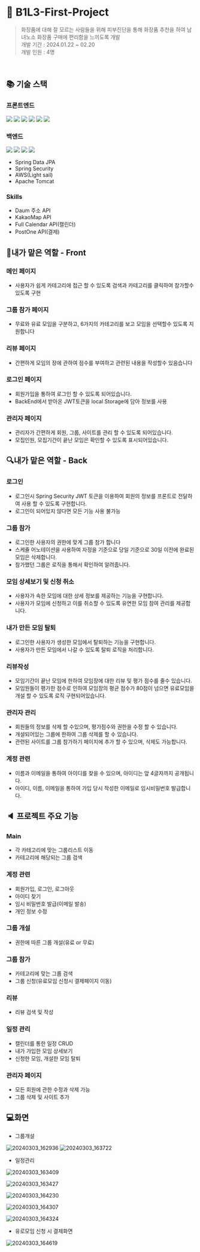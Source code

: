 # 📜 B1L3-First-Project
> 화장품에 대해 잘 모르는 사람들을 위해 피부진단을 통해 화장품 추천을 하여 남녀노소 화장품 구매에 편리함을 느끼도록 개발
<br>개발 기간 : 2024.01.22 ~ 02.20
> <br>개발 인원 : 4명
<br>

## :books: 기술 스택
### 프론트엔드
  <img src="https://img.shields.io/badge/html5-E34F26?style=for-the-badge&logo=html5&logoColor=white">  <img src="https://img.shields.io/badge/css3-1572B6?style=for-the-badge&logo=css3&logoColor=white">
  <img src="https://img.shields.io/badge/javascript-F7DF1E?style=for-the-badge&logo=javascript&logoColor=white"> <img src="https://img.shields.io/badge/jquery-0769AD?style=for-the-badge&logo=jquery&logoColor=white">
  <img src="https://img.shields.io/badge/bootstrap-7952B3?style=for-the-badge&logo=bootstrap&logoColor=white">
  <img src="https://img.shields.io/badge/thymeleaf-005F0F?style=for-the-badge&logo=bootstrap&logoColor=white">
### 백엔드  
<img src="https://img.shields.io/badge/java-007396?style=for-the-badge&logo=java&logoColor=white"> <img src="https://img.shields.io/badge/Spring_Boot-6DB33F?style=for-the-badge&logo=spring-boot&logoColor=white"> <img src="https://img.shields.io/badge/oracle-F80000?style=for-the-badge&logo=oracle&logoColor=white">
 <img src="https://img.shields.io/badge/Docker-2496ED?style=for-the-badge&logo=docker&logoColor=white">
- Spring Data JPA
- Spring Security
- AWS(Light sail)
- Apache Tomcat

### Skills
- Daum 주소 API
- KakaoMap API
- Full Calendar API(캘린더)
- PostOne API(결제)
 
## 🔎내가 맡은 역할 - Front

### 메인 페이지

- 사용자가 쉽게 카테고리에 접근 할 수 있도록 검색과 카테고리를 클릭하여 참가할수 있도록 구현

### 그룹 참가 페이지 

- 무료와 유료 모임을 구분하고, 6가지의 카테고리를 보고 모임을 선택할수 있도록 지원합니다

### 리뷰 페이지

- 간편하게 모임의 장에 관하여 점수를 부여하고 관련된 내용을 작성할수 있음습니다

### 로그인 페이지

- 회원가입을 통하여 로그인 할 수 있도록 되어있습니다.
- BackEnd에서 받아온 JWT토큰을 local Storage에 담아 정보를 사용

### 관리자 페이지

- 관리자가 간편하게 회원, 그룹, 사이트를 관리 할 수 있도록 되어있습니다.
- 모집인원, 모집기간이 끝난 모임은 확인할 수 있도록 표시되어있습니다.

## 🔍내가 맡은 역할 - Back

### 로그인 

- 로그인시 Spring Security JWT 토큰을 이용하여 회원의 정보를 프론트로 전달하여 사용 할 수 있도록 구현합니다.
- 로그인이 되어있지 않다면 모든 기능 사용 불가능

### 그룹 참가

- 로그인한 사용자의 권한에 맞게 그룹 참가 합니다
- 스케쥴 어노테이션을 사용하여 자정을 기준으로 당일 기준으로 30일 이전에 완료된 모임은 삭제합니다.
- 참가했던 그룹은 로직을 통해서 확인하여 알려줍니다.


### 모임 상세보기 및 신청 취소

- 사용자가 속한 모임에 대한 상세 정보를 제공하는 기능을 구현합니다.
- 사용자가 모임에 신청하고 이를 취소할 수 있도록 유연한 모임 참여 관리를 제공합니다.

### 내가 만든 모임 탈퇴

- 로그인한 사용자가 생성한 모임에서 탈퇴하는 기능을 구현합니다.
- 사용자가 만든 모임에서 나갈 수 있도록 탈퇴 로직을 처리합니다.

### 리뷰작성

- 모임기간이 끝난 모임에 한하여 모임장에 대한 리뷰 및 평가 점수를 줄수 있습니다.
- 모임원들이 평가한 점수로 인하여 모임장의 평균 점수가 80점이 넘으면 유료모임을 개설 할 수 있도록 로직 구현되어있습니다.

### 관리자 관리

- 회원들의 정보를 삭제 할 수있으며, 평가점수와 권한을 수정 할 수 있습니다.
- 개설되어있는 그룹에 한하여 그룹 삭제를 할 수 있습니다.
- 관련된 사이트를 그룹 참가하기 페이지에 추가 할 수 있으며, 삭제도 가능합니다.

### 계정 관련

- 이름과 이메일을 통하여 아이디를 찾을 수 있으며, 아이디는 앞 4글자까지 공개됩니다.
- 아이디, 이름, 이메일을 통하여 가입 당시 작성한 이메일로 임시비밀번호 발급합니다.



## :speaker: 프로젝트 주요 기능 

### Main
- 각 카테고리에 맞는 그룹리스트 이동
- 카테고리에 해당되는 그룹 검색
### 계정 관련
- 회원가입, 로그인, 로그아웃
- 아이디 찾기
- 임시 비밀번호 발급(이메일 발송)
- 개인 정보 수정
### 그룹 개설
- 권한에 따른 그룹 개설(유료 or 무료)
### 그룹 참가
- 카테고리에 맞는 그룹 검색
- 그룹 신청(유료모임 신청시 결제페이지 이동)
### 리뷰 
- 리뷰 검색 및 작성
### 일정 관리 
- 캘린더를 통한 일정 CRUD
- 내가 가입한 모임 상세보기
- 신청한 모임, 개설한 모임 탈퇴
### 관리자 페이지
- 모든 회원에 관한 수정과 삭제 가능
- 그룹 삭제 및 사이트 추가

## 💻화면
- 그룹개설<br>

![20240303_162936](https://github.com/alsrl2275/alsrl2275/assets/142866976/99e24c14-6bb8-4b94-829a-a8abccaf8132)
![20240303_163722](https://github.com/alsrl2275/alsrl2275/assets/142866976/4ddc9d7e-788f-4d1c-aaef-9ef768167182)<br>

- 일정관리<br>

![20240303_163409](https://github.com/alsrl2275/alsrl2275/assets/142866976/3552dc58-c310-4959-9937-92a034f19d68)<br>

![20240303_163427](https://github.com/alsrl2275/alsrl2275/assets/142866976/3927c3cf-e75c-4322-8f27-7664654331ae)<br>

![20240303_164230](https://github.com/alsrl2275/alsrl2275/assets/142866976/26110683-011d-4f18-9b65-aba945376ca5)<br>

![20240303_164307](https://github.com/alsrl2275/alsrl2275/assets/142866976/7994dd10-e34d-4aed-becc-74d942f1dff4)<br>

![20240303_164324](https://github.com/alsrl2275/alsrl2275/assets/142866976/2740c261-7839-4b78-913e-f99bfb7fc6f1)

- 유로모임 신청 시 결제화면 <br>

![20240303_164619](https://github.com/alsrl2275/alsrl2275/assets/142866976/ea011d62-484b-4d91-a35a-628eed49ef8e)

